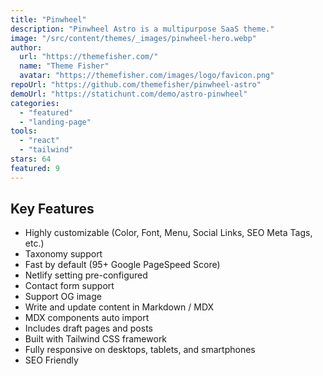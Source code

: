 ```yaml
---
title: "Pinwheel"
description: "Pinwheel Astro is a multipurpose SaaS theme."
image: "/src/content/themes/_images/pinwheel-hero.webp"
author:
  url: "https://themefisher.com/"
  name: "Theme Fisher"
  avatar: "https://themefisher.com/images/logo/favicon.png"
repoUrl: "https://github.com/themefisher/pinwheel-astro"
demoUrl: "https://statichunt.com/demo/astro-pinwheel"
categories:
  - "featured"
  - "landing-page"
tools:
  - "react"
  - "tailwind"
stars: 64
featured: 9
---
```


<h2>Key Features</h2>
<ul>
  <li>Highly customizable (Color, Font, Menu, Social Links, SEO Meta Tags, etc.)</li>
  <li>Taxonomy support</li>
  <li>Fast by default (95+ Google PageSpeed Score)</li>
  <li>Netlify setting pre-configured</li>
  <li>Contact form support</li>
  <li>Support OG image</li>
  <li>Write and update content in Markdown / MDX</li>
  <li>MDX components auto import</li>
  <li>Includes draft pages and posts</li>
  <li>Built with Tailwind CSS framework</li>
  <li>Fully responsive on desktops, tablets, and smartphones</li>
  <li>SEO Friendly</li>
</ul>
